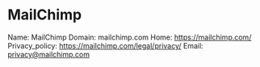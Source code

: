 
# MailChimp

Name: MailChimp
Domain: mailchimp.com
Home: https://mailchimp.com/
Privacy_policy: https://mailchimp.com/legal/privacy/
Email: privacy@mailchimp.com

